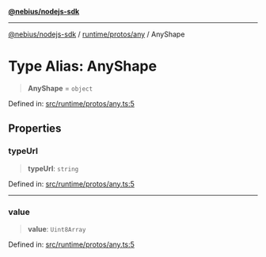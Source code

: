 [**@nebius/nodejs-sdk**](../../../../README.md)

---

[@nebius/nodejs-sdk](../../../../README.md) / [runtime/protos/any](../README.md) / AnyShape

# Type Alias: AnyShape

> **AnyShape** = `object`

Defined in: [src/runtime/protos/any.ts:5](https://github.com/nebius/nodejs-sdk/blob/2ec552fb564ad8fdbf78c4eb6e73ce9101501e8a/src/runtime/protos/any.ts#L5)

## Properties

### typeUrl

> **typeUrl**: `string`

Defined in: [src/runtime/protos/any.ts:5](https://github.com/nebius/nodejs-sdk/blob/2ec552fb564ad8fdbf78c4eb6e73ce9101501e8a/src/runtime/protos/any.ts#L5)

---

### value

> **value**: `Uint8Array`

Defined in: [src/runtime/protos/any.ts:5](https://github.com/nebius/nodejs-sdk/blob/2ec552fb564ad8fdbf78c4eb6e73ce9101501e8a/src/runtime/protos/any.ts#L5)
